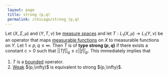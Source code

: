 ```yaml
---
 layout: page
 title: strong (p,q)
 permalink: /chicago/strong_(p,q)
---
```

Let $(X,\Sigma,\mu)$ and $(Y,T,\nu)$  be [measure spaces](https://mathgloss.github.io/MathGloss/chicago/measure_space) and let $T: L_1(X,\mu) \to L_1(Y,\nu)$ be an operator that maps [measurable functions](https://mathgloss.github.io/MathGloss/chicago/measurable_function) on $X$ to measurable functions on $Y$.  Let $1\leq p,q\leq \infty$. Then $T$ is of **type strong $(p,q)$** if there exists a constant $c > 0$ such that $||Tf||_q \leq c||f||_p$. This immediately implies that
1. $T$ is a [bounded](https://mathgloss.github.io/MathGloss/chicago/bounded_function) operator.
2. [Weak](https://mathgloss.github.io/MathGloss/chicago/weak_(p,q)) $(p,\infty)$ is equivalent to strong $(p,\infty)$.

